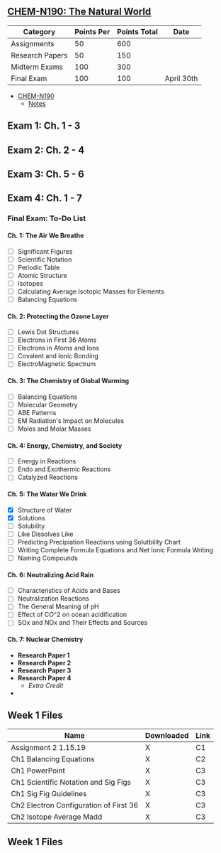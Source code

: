 ## **[CHEM-N190: The Natural World](https://iu.instructure.com/courses/1792754)**

| Category        | Points Per | Points Total | Date       |
| --------------- | ---------- | ------------ | ---------- |
| Assignments     | 50         | 600          |            |
| Research Papers | 50         | 150          |            |
| Midterm Exams   | 100        | 300          |            |
| Final Exam      | 100        | 100          | April 30th |

- [CHEM-N190](/n190/)
  - [Notes](/n190/notes)

## **Exam 1**: Ch. 1 - 3
## **Exam 2**: Ch. 2 - 4
## **Exam 3**: Ch. 5 - 6
## **Exam 4**: Ch. 1 - 7
### **Final Exam: To-Do List**
#### **Ch. 1: The Air We Breathe**
- [ ] Significant Figures
- [ ] Scientific Notation
- [ ] Periodic Table
- [ ] Atomic Structure
- [ ] Isotopes
- [ ] Calculating Average Isotopic Masses for Elements
- [ ] Balancing Equations

#### **Ch. 2: Protecting the Ozone Layer**
- [ ] Lewis Dot Structures
- [ ] Electrons in First 36 Atoms
- [ ] Electrons in Atoms and Ions
- [ ] Covalent and Ionic Bonding
- [ ] ElectroMagnetic Spectrum

#### **Ch. 3: The Chemistry of Global Warming**
- [ ] Balancing Equations
- [ ] Molecular Geometry
- [ ] ABE Patterns
- [ ] EM Radiation's Impact on Molecules
- [ ] Moles and Molar Masses

#### **Ch. 4: Energy, Chemistry, and Society**
- [ ] Energy in Reactions
- [ ] Endo and Exothermic Reactions
- [ ] Catalyzed Reactions

#### **Ch. 5: The Water We Drink**
- [X] Structure of Water
- [X] Solutions
- [ ] Solubility
- [ ] Like Dissolves Like
- [ ] Predicting Precipiation Reactions using Solutbility Chart
- [ ] Writing Complete Formula Equations and Net Ionic Formula Writing
- [ ] Naming Compounds

#### **Ch. 6: Neutralizing Acid Rain**
- [ ] Characteristics of Acids and Bases
- [ ] Neutralization Reactions
- [ ] The General Meaning of pH
- [ ] Effect of CO^2 on ocean acidification
- [ ] SOx and NOx and Their Effects and Sources

#### **Ch. 7: Nuclear Chemistry**


- **Research Paper 1**
- **Research Paper 2**
- **Research Paper 3**
- **Research Paper 4**
  - *Extra Credit*
- 






## **Week 1 Files**

| Name                                   | Downloaded | Link |
| -------------------------------------- | ---------- | ---- |
| Assignment 2 1.15.19                   | X          | C1   |
| Ch1 Balancing Equations                | X          | C2   |
| Ch1 PowerPoint                         | X          | C3   |
| Ch1 Scientific Notation and Sig Figs   | X          | C3   |
| Ch1 Sig Fig Guidelines                 | X          | C3   |
| Ch2 Electron Configuration of First 36 | X          | C3   |
| Ch2 Isotope Average Madd               | X          | C3   |

## **Week 1 Files**